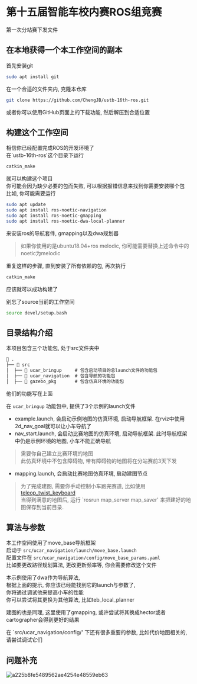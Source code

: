 # 第十五届智能车校内赛ROS组竞赛

第一次分站赛下发文件

## 在本地获得一个本工作空间的副本

首先安装git

```sh
sudo apt install git 
```

在一个合适的文件夹内, 克隆本仓库

```sh
git clone https://github.com/ChengJB/ustb-16th-ros.git
```

或者你可以使用GitHub页面上的下载功能, 然后解压到合适位置

## 构建这个工作空间

相信你已经配置完成ROS的开发环境了  
在`ustb-16th-ros'这个目录下运行

```sh
catkin_make
```

就可以构建这个项目  
你可能会因为缺少必要的包而失败, 可以根据报错信息来找到你需要安装哪个包  
比如, 你可能需要运行

```sh
sudo apt update
sudo apt install ros-noetic-navigation
sudo apt install ros-noetic-gmapping
sudo apt install ros-noetic-dwa-local-planner
```

来安装ros的导航套件, gmapping以及dwa规划器  

> 如果你使用的是ubuntu18.04+ros melodic, 你可能需要替换上述命令中的noetic为melodic

重复这样的步骤, 直到安装了所有依赖的包, 再次执行

```sh
catkin_make
```

应该就可以成功构建了

别忘了source当前的工作空间

```sh
source devel/setup.bash
```

## 目录结构介绍

本项目包含三个功能包, 处于src文件夹中

```txt
 .
├──  src
│  ├──  ucar_bringup     # 包含启动项目的总launch文件的功能包
│  ├──  ucar_navigation  # 包含导航的功能包
│  ├──  gazebo_pkg       # 包含仿真环境的功能包
```

他们的功能写在上面

在 `ucar_bringup` 功能包中, 提供了3个示例的launch文件

- example.launch, 会启动示例地图的仿真环境, 启动导航框架. 在rviz中使用2d_nav_goal就可以让小车导航了
- nav_start.launch, 会启动比赛地图的仿真环境, 启动导航框架. 此时导航框架中仍是示例环境的地图, 小车不能正确导航

> 需要你自己建立比赛环境的地图  
> 此仿真环境中不包含障碍物, 带有障碍物的地图将在分站赛前3天下发

- mapping.launch, 会启动比赛地图仿真环境, 启动建图节点

> 为了完成建图, 需要你手动控制小车跑完赛道, 比如使用 [teleop_twist_keyboard](http://wiki.ros.org/teleop_twist_keyboard)  
> 当得到满意的地图后, 运行 `rosrun map_server map_saver' 来把建好的地图保存到当前目录.

## 算法与参数

本工作空间使用了move_base导航框架  
启动于 `src/ucar_navigation/launch/move_base.launch`  
配置文件在 `src/ucar_navigation/config/move_base_params.yaml`  
比如要更改路径规划算法, 更改更新频率等, 你会需要修改这个文件

  

本示例使用了dwa作为导航算法,  
根据上面的提示, 你应该已经能找到它的launch与参数了,  
你将通过调试他来提高小车的性能  
你可以尝试将其更换为其他算法, 比如teb_local_planner

  

建图的也是同理, 这里使用了gmapping, 或许尝试将其换成hector或者cartographer会得到更好的结果

在 `src/ucar_navigation/config/' 下还有很多重要的参数, 比如代价地图相关的, 请尝试调试它们
## 问题补充
![a225b8fe5489562ae4254e48559eb63](https://user-images.githubusercontent.com/79188319/193418602-495d1cfa-ec87-4088-9280-3f1852c99447.jpg)

